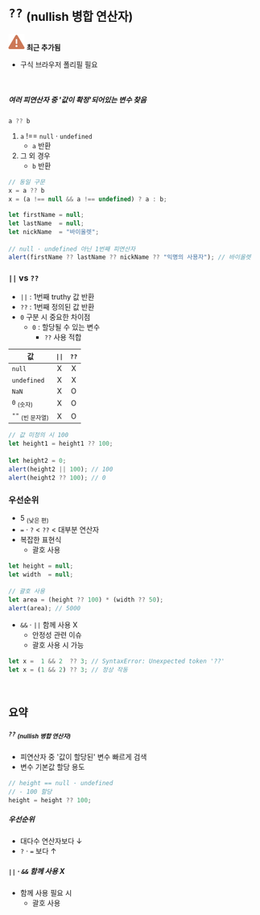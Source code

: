 `??` <sub>(nullish 병합 연산자)</sub>
=======================

<img class="icon" src="../../images/commons/icons/triangle-exclamation-solid.svg" /> **최근 추가됨**

- 구식 브라우저 폴리필 필요

<br />

##### 여러 피연산자 중 '값이 확정'되어있는 변수 찾음
```javascript
a ?? b
```
1. `a` !== `null` · `undefined`
    - `a` 반환
2. 그 외 경우
    - `b` 반환
```javascript
// 동일 구문
x = a ?? b
x = (a !== null && a !== undefined) ? a : b;
```
```javascript
let firstName = null;
let lastName  = null;
let nickName  = "바이올렛";

// null · undefined 아닌 1번째 피연산자
alert(firstName ?? lastName ?? nickName ?? "익명의 사용자"); // 바이올렛
```

###  `||` vs `??`
- `||` : 1번째 truthy 값 반환
- `??` : 1번째 정의된 값 반환
- `0` 구분 시 중요한 차이점
  - `0` : 할당될 수 있는 변수
    - `??` 사용 적합

|값|`\|\|`|`??`|
|---|:---:|:---:|
|`null`|X|X|
|`undefined`|X|X|
|`NaN`|X|O|
|`0` <sub>(숫자)</sub>|X|O|
|`""` <sub>(빈 문자열)</sub>|X|O|

```javascript
// 값 미정의 시 100
let height1 = height1 ?? 100;

let height2 = 0;
alert(height2 || 100); // 100
alert(height2 ?? 100); // 0
```

### 우선순위
- 5 <sub>(낮은 편)</sub>
- `=` · `?` &#60; `??` &#60; 대부분 연산자
- 복잡한 표현식
  - 괄호 사용
```javascript
let height = null;
let width  = null;

// 괄호 사용
let area = (height ?? 100) * (width ?? 50);
alert(area); // 5000
```
- `&&` · `||` 함께 사용 X
  - 안정성 관련 이슈
  - 괄호 사용 시 가능
```javascript
let x =  1 && 2  ?? 3; // SyntaxError: Unexpected token '??'
let x = (1 && 2) ?? 3; // 정상 작동
```

<br />

## 요약

##### `??` <sub>(nullish 병합 연산자)</sub>
- 피연산자 중 '값이 할당된' 변수 빠르게 검색
- 변수 기본값 할당 용도
```javascript
// height == null · undefined
// - 100 할당
height = height ?? 100;
```

##### 우선순위
- 대다수 연산자보다 ↓
- `?` · `=` 보다 ↑

##### `||` · `&&` 함께 사용 X
- 함께 사용 필요 시
  - 괄호 사용
